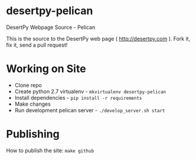 desertpy-pelican
================

DesertPy Webpage Source - Pelican

This is the source to the DesertPy web page ( http://desertpy.com ).  Fork
it, fix it, send a pull request!


Working on Site
===============

* Clone repo
* Create python 2.7 virtualenv - ``mkvirtualenv desertpy-pelican``
* Install dependencies - ``pip install -r requirements``
* Make changes
* Run development pelican server - ``./develop_server.sh start``


Publishing
==========

How to publish the site: ``make github``
